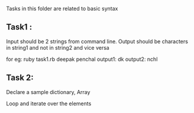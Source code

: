 Tasks in this folder are related to basic syntax 


Task1 :
-----

Input should be 2 strings from command line.
Output should be characters in string1 and not in string2 and vice versa

for eg: 
ruby task1.rb deepak penchal
output1: dk
output2: nchl



Task 2:
-------

Declare a sample dictionary, Array

Loop and iterate over the elements 